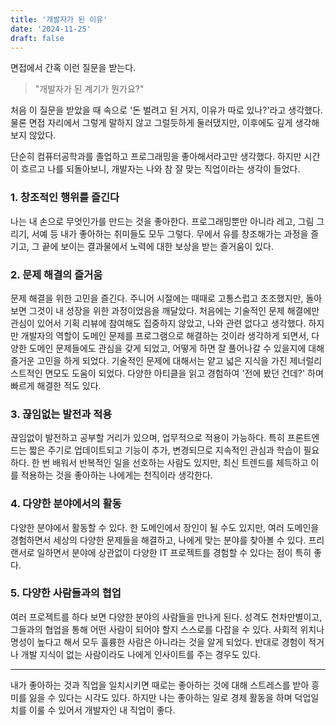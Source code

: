 ```yaml
---
title: '개발자가 된 이유'
date: '2024-11-25'
draft: false
---
```


면접에서 간혹 이런 질문을 받는다.

> "개발자가 된 계기가 뭔가요?"

처음 이 질문을 받았을 때 속으로 '돈 벌려고 된 거지, 이유가 따로 있나?'라고 생각했다. 물론 면접 자리에서 그렇게 말하지 않고 그럴듯하게 둘러댔지만, 이후에도 깊게 생각해보지 않았다.

단순히 컴퓨터공학과를 졸업하고 프로그래밍을 좋아해서라고만 생각했다. 하지만 시간이 흐르고 나를 되돌아보니, 개발자는 나와 참 잘 맞는 직업이라는 생각이 들었다.

### 1. 창조적인 행위를 즐긴다

나는 내 손으로 무엇인가를 만드는 것을 좋아한다. 프로그래밍뿐만 아니라 레고, 그림 그리기, 서예 등 내가 좋아하는 취미들도 모두 그렇다. 무에서 유를 창조해가는 과정을 즐기고, 그 끝에 보이는 결과물에서 노력에 대한 보상을 받는 즐거움이 있다.

### 2. 문제 해결의 즐거움

문제 해결을 위한 고민을 즐긴다. 주니어 시절에는 때때로 고통스럽고 초조했지만, 돌아보면 그것이 내 성장을 위한 과정이었음을 깨달았다. 처음에는 기술적인 문제 해결에만 관심이 있어서 기획 리뷰에 참여해도 집중하지 않았고, 나와 관련 없다고 생각했다. 하지만 개발자의 역할이 도메인 문제를 프로그램으로 해결하는 것이라 생각하게 되면서, 다양한 도메인 문제들에도 관심을 갖게 되었고, 어떻게 하면 잘 풀어나갈 수 있을지에 대해 즐거운 고민을 하게 되었다. 기술적인 문제에 대해서는 얕고 넓은 지식을 가진 제너럴리스트적인 면모도 도움이 되었다. 다양한 아티클을 읽고 경험하여 '전에 봤던 건데?' 하며 빠르게 해결한 적도 있다.

### 3. 끊임없는 발전과 적용

끊임없이 발전하고 공부할 거리가 있으며, 업무적으로 적용이 가능하다. 특히 프론트엔드는 짧은 주기로 업데이트되고 기능이 추가, 변경되므로 지속적인 관심과 학습이 필요하다. 한 번 배워서 반복적인 일을 선호하는 사람도 있지만, 최신 트렌드를 체득하고 이를 적용하는 것을 좋아하는 나에게는 천직이라 생각한다.

### 4. 다양한 분야에서의 활동

다양한 분야에서 활동할 수 있다. 한 도메인에서 장인이 될 수도 있지만, 여러 도메인을 경험하면서 세상의 다양한 문제들을 해결하고, 나에게 맞는 분야를 찾아볼 수 있다. 프리랜서로 일하면서 분야에 상관없이 다양한 IT 프로젝트를 경험할 수 있다는 점이 특히 좋다.

### 5. 다양한 사람들과의 협업

여러 프로젝트를 하다 보면 다양한 분야의 사람들을 만나게 된다. 성격도 천차만별이고, 그들과의 협업을 통해 어떤 사람이 되어야 할지 스스로를 다잡을 수 있다. 사회적 위치나 명성이 높다고 해서 모두 훌륭한 사람은 아니라는 것을 알게 되었다. 반대로 경험이 적거나 개발 지식이 없는 사람이라도 나에게 인사이트를 주는 경우도 있다.

---

내가 좋아하는 것과 직업을 일치시키면 때로는 좋아하는 것에 대해 스트레스를 받아 흥미를 잃을 수 있다는 시각도 있다. 하지만 나는 좋아하는 일로 경제 활동을 하며 덕업일치를 이룰 수 있어서 개발자인 내 직업이 좋다.
